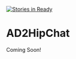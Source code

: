 [![Stories in Ready](https://badge.waffle.io/brentpabst/AD2HipChat.png?label=ready&title=Ready)](https://waffle.io/brentpabst/AD2HipChat)
# AD2HipChat
Coming Soon!
